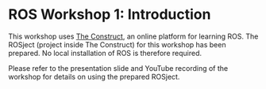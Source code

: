 # ROS Workshop 1: Introduction

This workshop uses [The Construct](https://www.theconstructsim.com/), an online platform for learning ROS. The ROSject (project inside The Construct) for this workshop has been prepared. No local installation of ROS is therefore required.  

Please refer to the presentation slide and YouTube recording of the workshop for details on using the prepared ROSject.
